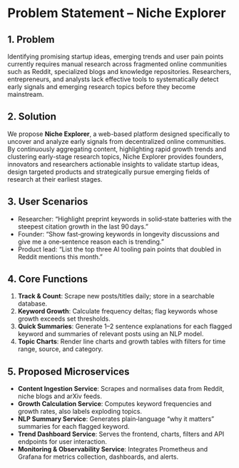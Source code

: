 # Problem Statement – Niche Explorer

## 1. Problem
Identifying promising startup ideas, emerging trends and user pain points currently requires manual research across fragmented online communities such as Reddit, specialized blogs and knowledge repositories. Researchers, entrepreneurs, and analysts lack effective tools to systematically detect early signals and emerging research topics before they become mainstream.

## 2. Solution
We propose **Niche Explorer**, a web-based platform designed specifically to uncover and analyze early signals from decentralized online communities. By continuously aggregating content, highlighting rapid growth trends and clustering early-stage research topics, Niche Explorer provides founders, innovators and researchers actionable insights to validate startup ideas, design targeted products and strategically pursue emerging fields of research at their earliest stages.

## 3. User Scenarios
- Researcher: “Highlight preprint keywords in solid‑state batteries with the steepest citation growth in the last 90 days.”
- Founder: “Show fast‑growing keywords in longevity discussions and give me a one‑sentence reason each is trending.”  
- Product lead: “List the top three AI tooling pain points that doubled in Reddit mentions this month.”  

## 4. Core Functions
1. **Track & Count**: Scrape new posts/titles daily; store in a searchable database.  
2. **Keyword Growth**: Calculate frequency deltas; flag keywords whose growth exceeds set thresholds.  
3. **Quick Summaries**: Generate 1–2 sentence explanations for each flagged keyword and summaries of relevant posts using an NLP model.
4. **Topic Charts**: Render line charts and growth tables with filters for time range, source, and category.

## 5. Proposed Microservices
- **Content Ingestion Service**: Scrapes and normalises data from Reddit, niche blogs and arXiv feeds.  
- **Growth Calculation Service**: Computes keyword frequencies and growth rates, also labels exploding topics.  
- **NLP Summary Service**: Generates plain‑language “why it matters” summaries for each flagged keyword.  
- **Trend Dashboard Service**: Serves the frontend, charts, filters and API endpoints for user interaction.  
- **Monitoring & Observability Service**: Integrates Prometheus and Grafana for metrics collection, dashboards, and alerts.
